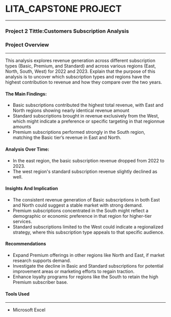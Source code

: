 # LITA_CAPSTONE PROJECT
___

### Project 2 Tittle:Customers Subscription Analysis

### Project Overview
___

This analysis explores revenue generation across different subscription types
(Basic, Premium, and Standard) and across various regions (East, North, South, West) for 2022 and 2023. Explain that the purpose of
this analysis is to uncover which subscription types and regions have the highest contribution to revenue and how they compare over the two years.

#### The Main Findings:
- Basic subscriptions contributed the highest total revenue, with East and North regions showing nearly identical revenue amount
- Standard subscriptions brought in revenue exclusively from the West, which might indicate a preference or specific targeting in that regionnue amounts
- Premium subscriptions performed strongly in the South region, matching the Basic tier’s revenue in East and North.
  
#### Analysis Over Time:
- In the east region, the basic subscription revenue dropped from 2022 to 2023.
- The west region's standard subscription revenue slightly declined as well. 

#### Insights And Implication
- The consistent revenue generation of Basic subscriptions in both East and North could suggest a stable market with strong demand.
- Premium subscriptions concentrated in the South might reflect a demographic or economic preference in that region for higher-tier services.
- Standard subscriptions limited to the West could indicate a regionalized strategy, where this subscription type appeals to that specific audience.

#### Recommendations
 - Expand Premium offerings in other regions like North and East, if market research supports demand.
 - Investigate the decline in Basic and Standard subscriptions for potential improvement areas or marketing efforts to regain traction.
 - Enhance loyalty programs for regions like the South to retain the high Premium subscriber base.

 
#### Tools Used
___

- Microsoft Excel

  
